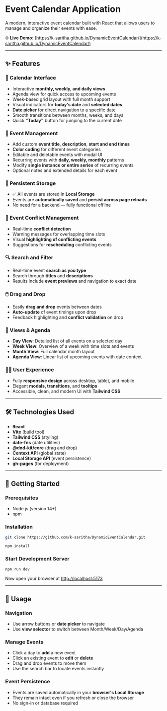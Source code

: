 
# Event Calendar Application

A modern, interactive event calendar built with React that allows users to manage and organize their events with ease.

🌐 **Live Demo:** [https://k-saritha.github.io/DynamicEventCalendar/](https://k-saritha.github.io/DynamicEventCalendar/)

---

## ✨ Features

### 📅 Calendar Interface
- Interactive **monthly, weekly, and daily views**
- Agenda view for quick access to upcoming events
- Week-based grid layout with full month support
- Visual indicators for **today's date** and **selected dates**
- **Date picker** for direct navigation to a specific date
- Smooth transitions between months, weeks, and days
- Quick **"Today"** button for jumping to the current date

### 📝 Event Management
- Add custom **event title**, **description**, **start and end times**
- **Color coding** for different event categories
- Editable and deletable events with modal UI
- Recurring events with **daily, weekly, monthly** patterns
- Modify **single instance or entire series** of recurring events
- Optional notes and extended details for each event

### 💾 Persistent Storage
- ✅ All events are stored in **Local Storage**
- Events are **automatically saved** and **persist across page reloads**
- No need for a backend — fully functional offline

### 🔁 Event Conflict Management
- Real-time **conflict detection**
- Warning messages for overlapping time slots
- Visual **highlighting of conflicting events**
- Suggestions for **rescheduling** conflicting events

### 🔍 Search and Filter
- Real-time event **search as you type**
- Search through **titles** and **descriptions**
- Results include **event previews** and navigation to exact date

### 🖱️ Drag and Drop
- Easily **drag and drop** events between dates
- **Auto-update** of event timings upon drop
- Feedback highlighting and **conflict validation** on drop

### 🎯 Views & Agenda
- **Day View**: Detailed list of all events on a selected day
- **Week View**: Overview of a week with time slots and events
- **Month View**: Full calendar month layout
- **Agenda View**: Linear list of upcoming events with date context

### 🧑‍💻 User Experience
- Fully **responsive design** across desktop, tablet, and mobile
- Elegant **modals, transitions**, and **tooltips**
- Accessible, clean, and modern UI with **Tailwind CSS**

---

## 🛠️ Technologies Used

- **React**
- **Vite** (build tool)
- **Tailwind CSS** (styling)
- **date-fns** (date utilities)
- **@dnd-kit/core** (drag and drop)
- **Context API** (global state)
- **Local Storage API** (event persistence)
- **gh-pages** (for deployment)

---

## 🚀 Getting Started

### Prerequisites
- Node.js (version 14+)
- npm

### Installation

```bash
git clone https://github.com/k-saritha/DynamicEventCalendar.git

npm install
````

### Start Development Server

```bash
npm run dev
```

Now open your browser at [http://localhost:5173](http://localhost:5173)

---

## 🧭 Usage

### Navigation

* Use arrow buttons or **date picker** to navigate
* Use **view selector** to switch between Month/Week/Day/Agenda


### Manage Events

* Click a day to **add** a new event
* Click an existing event to **edit** or **delete**
* Drag and drop events to move them
* Use the search bar to locate events instantly

### Event Persistence

* Events are saved automatically in your **browser's Local Storage**
* They remain intact even if you refresh or close the browser
* No sign-in or database required




